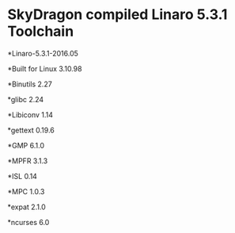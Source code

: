 # SkyDragon compiled Linaro 5.3.1 Toolchain


*Linaro-5.3.1-2016.05

*Built for Linux 3.10.98 

*Binutils 2.27

*glibc 2.24

*Libiconv 1.14 

*gettext 0.19.6 

*GMP 6.1.0 

*MPFR 3.1.3 

*ISL 0.14 

*MPC 1.0.3 

*expat 2.1.0 

*ncurses 6.0 